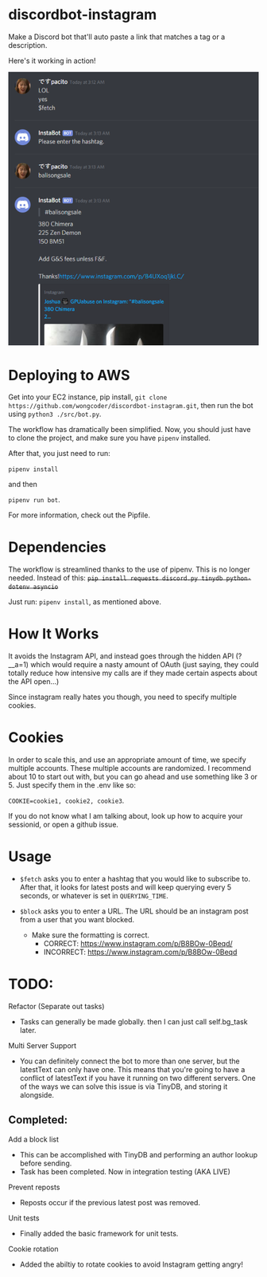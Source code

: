 # discordbot-instagram
Make a Discord bot that'll auto paste a link that matches a tag or a description.

Here's it working in action!

![Sample Image](https://raw.githubusercontent.com/wongcoder/discordbot-instagram/master/sample_images/sample.png)

# Deploying to AWS
Get into your EC2 instance, pip install, `git clone https://github.com/wongcoder/discordbot-instagram.git`, then run the bot using `python3 ./src/bot.py`.

The workflow has dramatically been simplified. Now, you should just have to clone the project, and make sure you have `pipenv` installed.

After that, you just need to run:

`pipenv install`

and then

`pipenv run bot`.

For more information, check out the Pipfile.

# Dependencies
The workflow is streamlined thanks to the use of pipenv. This is no longer needed.
Instead of this:
~~`pip install requests discord.py tinydb python-dotenv asyncio`~~

Just run: `pipenv install`, as mentioned above.

# How It Works

It avoids the Instagram API, and instead goes through the hidden API (?__a=1) which would require a nasty amount of OAuth (just saying, they could totally reduce how intensive my calls are if they made certain aspects about the API open...)

Since instagram really hates you though, you need to specify multiple cookies.

# Cookies

In order to scale this, and use an appropriate amount of time, we specify multiple accounts. These multiple accounts are randomized. I recommend about 10 to start out with, but you can go ahead and use something like 3 or 5. Just specify them in the .env like so:

`COOKIE=cookie1, cookie2, cookie3`.

If you do not know what I am talking about, look up how to acquire your sessionid, or open a github issue.

# Usage

- `$fetch` asks you to enter a hashtag that you would like to subscribe to. After that, it looks for latest posts and will keep querying every 5 seconds, or whatever is set in `QUERYING_TIME`.

- `$block` asks you to enter a URL. The URL should be an instagram post from a user that you want blocked. 
  - Make sure the formatting is correct.
    - CORRECT: https://www.instagram.com/p/B8BOw-0Beqd/
    - INCORRECT:  https://www.instagram.com/p/B8BOw-0Beqd

# TODO:

Refactor (Separate out tasks)
  - Tasks can generally be made globally. then I can just call self.bg_task later.

Multi Server Support
  - You can definitely connect the bot to more than one server, but the latestText can only have one. This means that you're going to have a conflict of latestText if you have it running on two different servers. One of the ways we can solve this issue is via TinyDB, and storing it alongside.

## Completed:
Add a block list 
  - This can be accomplished with TinyDB and performing an author lookup before sending.
  - Task has been completed. Now in integration testing (AKA LIVE)

Prevent reposts
  - Reposts occur if the previous latest post was removed.

Unit tests
  - Finally added the basic framework for unit tests.

Cookie rotation
  - Added the abiltiy to rotate cookies to avoid Instagram getting angry!
